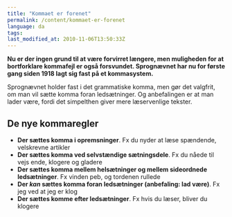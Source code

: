 ```yaml
---
title: "Kommaet er forenet"
permalink: /content/kommaet-er-forenet
language: da
tags:
last_modified_at: 2010-11-06T13:50:33Z
---
```


**Nu er der ingen grund til at være forvirret længere, men muligheden for at bortforklare kommafejl er også forsvundet. Sprognævnet har nu for første gang siden 1918 lagt sig fast på et kommasystem.**

Sprognævnet holder fast i det grammatiske komma, men gør det valgfrit, om man vil sætte komma foran ledsætninger. Og anbefalingen er at man lader være, fordi det simpelthen giver mere læservenlige tekster.

De nye kommaregler
------------------

- **Der sættes komma i opremsninger**. Fx du nyder at læse spændende, velskrevne artikler
- **Der sættes komma ved selvstændige sætningsdele**. Fx du nåede til vejs ende, klogere og gladere
- **Der sættes komma mellem helsætninger og mellem sideordnede ledsætninger**. Fx vinden peb, og tordenen rullede
- **Der _kan_ sættes komma foran ledsætninger (anbefaling: lad være)**. Fx jeg ved at jeg er klog
- **Der sættes komme efter ledsætninger**. Fx hvis du læser, bliver du klogere
